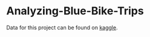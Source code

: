 # Analyzing-Blue-Bike-Trips

Data for this project can be found on [kaggle](https://www.kaggle.com/datasets/jackdaoud/bluebikes-in-boston). 
